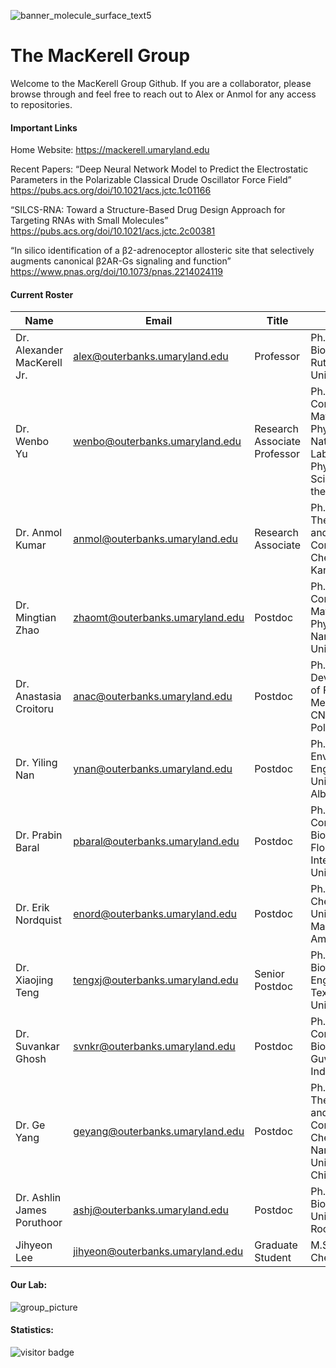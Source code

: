 ![banner_molecule_surface_text5](https://user-images.githubusercontent.com/11812946/167901785-f47fa24c-47b1-4676-b253-834026d4da2b.jpeg)

# The MacKerell Group

Welcome to the MacKerell Group Github. If you are a collaborator, please browse through and feel free to reach out to Alex or Anmol for any access to repositories.

#### Important Links

Home Website: https://mackerell.umaryland.edu

Recent Papers: 
“Deep Neural Network Model to Predict the Electrostatic Parameters in the Polarizable Classical Drude Oscillator Force Field”
https://pubs.acs.org/doi/10.1021/acs.jctc.1c01166

“SILCS-RNA: Toward a Structure-Based Drug Design Approach for Targeting RNAs with Small Molecules”
https://pubs.acs.org/doi/10.1021/acs.jctc.2c00381

“In silico identification of a β2-adrenoceptor allosteric site that selectively augments canonical β2AR-Gs signaling and function” 
https://www.pnas.org/doi/10.1073/pnas.2214024119


#### Current Roster

| Name | Email | Title | Degree |
|-|-|-|-|
| Dr. Alexander MacKerell Jr. | alex@outerbanks.umaryland.edu | Professor | Ph.D. Biochemistry, Rutgers University | 
| Dr. Wenbo Yu | wenbo@outerbanks.umaryland.edu | Research Associate Professor | Ph.D. Condensed Matter Physics, Hefei National Laboratory for Physical Sciences at the Microscale |
| Dr. Anmol Kumar | anmol@outerbanks.umaryland.edu | Research Associate | Ph.D. Theoretical and Computational Chemistry, IIT Kanpur, India | 
| Dr. Mingtian Zhao | zhaomt@outerbanks.umaryland.edu | Postdoc | Ph.D. Condensed Matter Physics, Nankai University |
| Dr. Anastasia Croitoru | anac@outerbanks.umaryland.edu | Postdoc | Ph.D. Development of Force Field Methods, CNRS - Ecole Polytechnique |
| Dr. Yiling Nan | ynan@outerbanks.umaryland.edu | Postdoc | Ph.D. Civil and Environmental Engineering, University of Alberta |
| Dr. Prabin Baral | pbaral@outerbanks.umaryland.edu | Postdoc | Ph.D. Computational Biophysics, Florida International University |
| Dr. Erik Nordquist | enord@outerbanks.umaryland.edu | Postdoc | Ph.D. Chemistry, University of Massachusetts Amherst |
| Dr. Xiaojing Teng | tengxj@outerbanks.umaryland.edu | Senior Postdoc | Ph.D. Biomedical Engineering, Texas A&M University |
| Dr. Suvankar Ghosh | svnkr@outerbanks.umaryland.edu | Postdoc | Ph.D. Computational Biology, IIT Guwahati, India |
| Dr. Ge Yang | geyang@outerbanks.umaryland.edu | Postdoc | Ph.D. Theoretical and Computational Chemistry, Nanjing University, China |
| Dr. Ashlin James Poruthoor | ashj@outerbanks.umaryland.edu | Postdoc | Ph.D. Biophysics, University of Rochester, NY
| Jihyeon Lee | jihyeon@outerbanks.umaryland.edu | Graduate Student | M.Sc. Chemistry |

#### Our Lab:

![group_picture](https://mackerell.umaryland.edu/Group_Pictures_files/group_photo_01292024.jpg)

#### Statistics:

![visitor badge](https://visitor-badge.glitch.me/badge?page_id=mackerell-lab)
